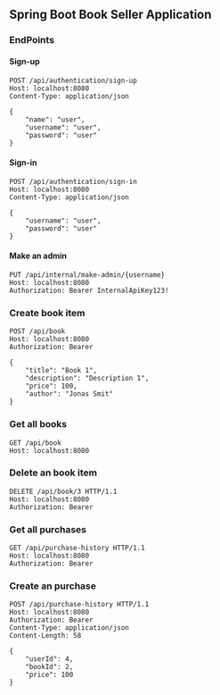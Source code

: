## Spring Boot Book Seller Application

### EndPoints

#### Sign-up

```
POST /api/authentication/sign-up
Host: localhost:8080
Content-Type: application/json

{
    "name": "user",
    "username": "user",
    "password": "user"
}
```

#### Sign-in

```
POST /api/authentication/sign-in
Host: localhost:8080
Content-Type: application/json

{
    "username": "user",
    "password": "user"
}
```

#### Make an admin

```
PUT /api/internal/make-admin/{username}
Host: localhost:8080
Authorization: Bearer InternalApiKey123!
```

### Create book item

```
POST /api/book
Host: localhost:8080
Authorization: Bearer 

{
    "title": "Book 1",
    "description": "Description 1",
    "price": 100,
    "author": "Jonas Smit"
}
```

### Get all books

```
GET /api/book
Host: localhost:8080
```

### Delete an book item
```
DELETE /api/book/3 HTTP/1.1
Host: localhost:8080
Authorization: Bearer 
```

### Get all purchases

```
GET /api/purchase-history HTTP/1.1
Host: localhost:8080
Authorization: Bearer
```

### Create an purchase

```
POST /api/purchase-history HTTP/1.1
Host: localhost:8080
Authorization: Bearer
Content-Type: application/json
Content-Length: 58

{
    "userId": 4,
    "bookId": 2,
    "price": 100
}
```